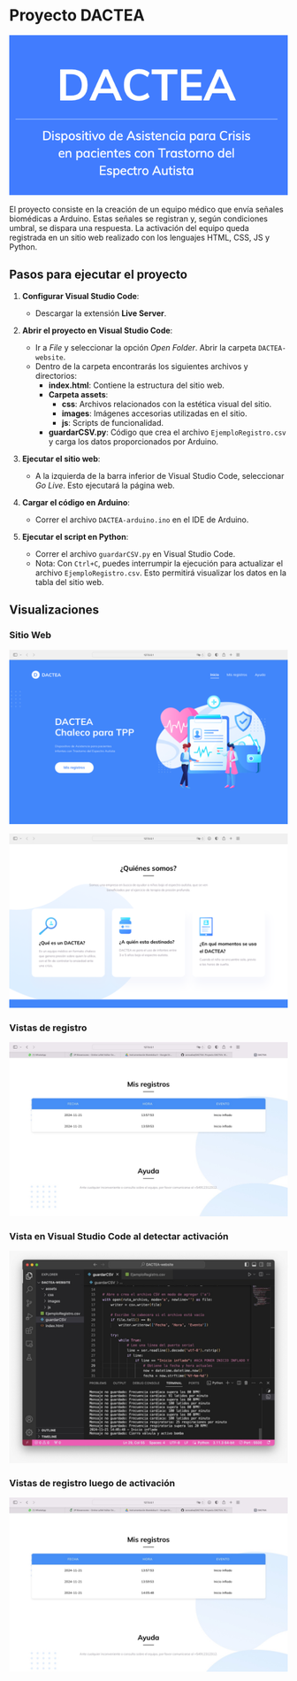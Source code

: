 # Proyecto DACTEA
![Logo](Fotos/logo.png)

El proyecto consiste en la creación de un equipo médico que envía señales biomédicas a Arduino. Estas señales se registran y, según condiciones umbral, se dispara una respuesta. La activación del equipo queda registrada en un sitio web realizado con los lenguajes HTML, CSS, JS y Python.

## Pasos para ejecutar el proyecto

1. **Configurar Visual Studio Code**:
   - Descargar la extensión **Live Server**.

2. **Abrir el proyecto en Visual Studio Code**:
   - Ir a _File_ y seleccionar la opción _Open Folder_. Abrir la carpeta `DACTEA-website`.
   - Dentro de la carpeta encontrarás los siguientes archivos y directorios:
     - **index.html**: Contiene la estructura del sitio web.
     - **Carpeta assets**:
       - **css**: Archivos relacionados con la estética visual del sitio.
       - **images**: Imágenes accesorias utilizadas en el sitio.
       - **js**: Scripts de funcionalidad.
     - **guardarCSV.py**: Código que crea el archivo `EjemploRegistro.csv` y carga los datos proporcionados por Arduino.

3. **Ejecutar el sitio web**:
   - A la izquierda de la barra inferior de Visual Studio Code, seleccionar _Go Live_. Esto ejecutará la página web.

4. **Cargar el código en Arduino**:
   - Correr el archivo `DACTEA-arduino.ino` en el IDE de Arduino.

5. **Ejecutar el script en Python**:
   - Correr el archivo `guardarCSV.py` en Visual Studio Code.
   - Nota: Con `Ctrl+C`, puedes interrumpir la ejecución para actualizar el archivo `EjemploRegistro.csv`. Esto permitirá visualizar los datos en la tabla del sitio web.

## Visualizaciones

### Sitio Web

![Vista del sitio web](Fotos/WEB0.png)

![Ejemplo de datos registrados](Fotos/WEB1.png)

### Vistas de registro

![Gráficos de datos](Fotos/WEB2.jpeg)

### Vista en Visual Studio Code al detectar activación

![Configuración en VSC](Fotos/VSC.jpeg)

### Vistas de registro luego de activación

![Gráficos de datos](Fotos/WEB3.jpeg)
